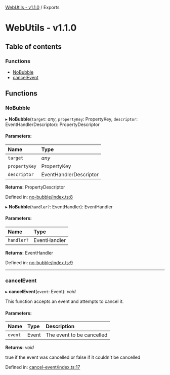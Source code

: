 [WebUtils - v1.1.0](README.md) / Exports

# WebUtils - v1.1.0

## Table of contents

### Functions

- [NoBubble](modules.md#nobubble)
- [cancelEvent](modules.md#cancelevent)

## Functions

### NoBubble

▸ **NoBubble**(`target`: *any*, `propertyKey`: PropertyKey, `descriptor`: EventHandlerDescriptor): PropertyDescriptor

#### Parameters:

| Name | Type |
| :------ | :------ |
| `target` | *any* |
| `propertyKey` | PropertyKey |
| `descriptor` | EventHandlerDescriptor |

**Returns:** PropertyDescriptor

Defined in: [no-bubble/index.ts:8](https://github.com/bcheidemann/web-utils/blob/2e21796/src/no-bubble/index.ts#L8)

▸ **NoBubble**(`handler?`: EventHandler): EventHandler

#### Parameters:

| Name | Type |
| :------ | :------ |
| `handler?` | EventHandler |

**Returns:** EventHandler

Defined in: [no-bubble/index.ts:9](https://github.com/bcheidemann/web-utils/blob/2e21796/src/no-bubble/index.ts#L9)

___

### cancelEvent

▸ **cancelEvent**(`event`: Event): *void*

This function accepts an event and attempts to cancel it.

#### Parameters:

| Name | Type | Description |
| :------ | :------ | :------ |
| `event` | Event | The event to be cancelled |

**Returns:** *void*

true if the event was cancelled or false if it couldn't be cancelled

Defined in: [cancel-event/index.ts:17](https://github.com/bcheidemann/web-utils/blob/2e21796/src/cancel-event/index.ts#L17)

